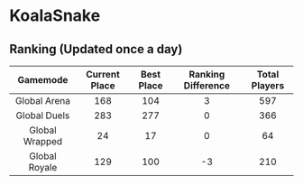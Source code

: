 # KoalaSnake

## Ranking (Updated once a day)
| Gamemode | Current Place | Best Place | Ranking Difference | Total Players |
|:--------:|:-------------:|:----------:|:------------------:|:-------------:|
| Global Arena | 168 | 104 | 3 | 597 |
| Global Duels | 283 | 277 | 0 | 366 |
| Global Wrapped | 24 | 17 | 0 | 64 |
| Global Royale | 129 | 100 | -3 | 210 |

